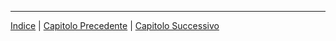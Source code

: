 
---

[Indice](../index.md) | [Capitolo Precedente](./5-Design-dettaglio.md) | [Capitolo Successivo](./7-Conclusioni.md)